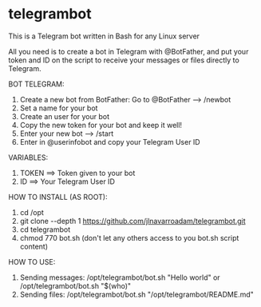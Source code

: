 # telegrambot
This is a Telegram bot written in Bash for any Linux server

All you need is to create a bot in Telegram with @BotFather, and put your token and ID on the script to receive your messages or files directly to Telegram.

BOT TELEGRAM:
1) Create a new bot from BotFather:  Go to @BotFather  --> /newbot
2) Set a name for your bot
3) Create an user for your bot
4) Copy the new token for your bot and keep it well!
5) Enter your new bot -->  /start
6) Enter in @userinfobot and copy your Telegram User ID

VARIABLES:
1) TOKEN ==> Token given to your bot
2) ID ==> Your Telegram User ID

HOW TO INSTALL (AS ROOT):
1) cd /opt
2) git clone --depth 1 https://github.com/jlnavarroadam/telegrambot.git
3) cd telegrambot
4) chmod 770 bot.sh
(don't let any others access to you bot.sh script content)

HOW TO USE:
1) Sending messages: /opt/telegrambot/bot.sh "Hello world"  or  /opt/telegrambot/bot.sh "$(who)"
2) Sending files: /opt/telegrambot/bot.sh "/opt/telegrambot/README.md"

